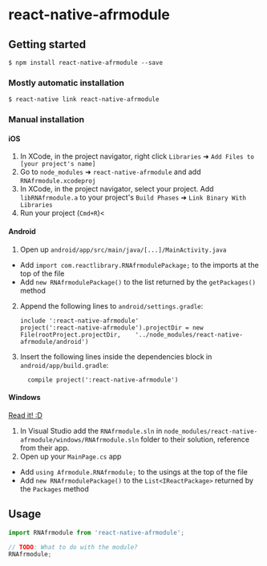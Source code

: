 
# react-native-afrmodule

## Getting started

`$ npm install react-native-afrmodule --save`

### Mostly automatic installation

`$ react-native link react-native-afrmodule`

### Manual installation


#### iOS

1. In XCode, in the project navigator, right click `Libraries` ➜ `Add Files to [your project's name]`
2. Go to `node_modules` ➜ `react-native-afrmodule` and add `RNAfrmodule.xcodeproj`
3. In XCode, in the project navigator, select your project. Add `libRNAfrmodule.a` to your project's `Build Phases` ➜ `Link Binary With Libraries`
4. Run your project (`Cmd+R`)<

#### Android

1. Open up `android/app/src/main/java/[...]/MainActivity.java`
  - Add `import com.reactlibrary.RNAfrmodulePackage;` to the imports at the top of the file
  - Add `new RNAfrmodulePackage()` to the list returned by the `getPackages()` method
2. Append the following lines to `android/settings.gradle`:
  	```
  	include ':react-native-afrmodule'
  	project(':react-native-afrmodule').projectDir = new File(rootProject.projectDir, 	'../node_modules/react-native-afrmodule/android')
  	```
3. Insert the following lines inside the dependencies block in `android/app/build.gradle`:
  	```
      compile project(':react-native-afrmodule')
  	```

#### Windows
[Read it! :D](https://github.com/ReactWindows/react-native)

1. In Visual Studio add the `RNAfrmodule.sln` in `node_modules/react-native-afrmodule/windows/RNAfrmodule.sln` folder to their solution, reference from their app.
2. Open up your `MainPage.cs` app
  - Add `using Afrmodule.RNAfrmodule;` to the usings at the top of the file
  - Add `new RNAfrmodulePackage()` to the `List<IReactPackage>` returned by the `Packages` method


## Usage
```javascript
import RNAfrmodule from 'react-native-afrmodule';

// TODO: What to do with the module?
RNAfrmodule;
```
  